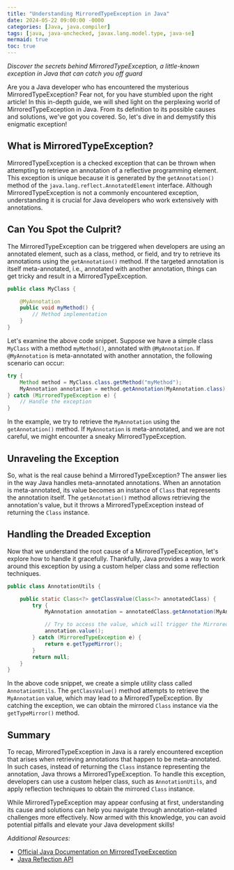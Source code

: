 ```yaml
---
title: "Understanding MirroredTypeException in Java"
date: 2024-05-22 09:00:00 -0000
categories: [Java, java.compiler]
tags: [java, java-unchecked, javax.lang.model.type, java-se]
mermaid: true
toc: true
---
```


*Discover the secrets behind MirroredTypeException, a little-known exception in Java that can catch you off guard*

Are you a Java developer who has encountered the mysterious MirroredTypeException? Fear not, for you have stumbled upon the right article! In this in-depth guide, we will shed light on the perplexing world of MirroredTypeException in Java. From its definition to its possible causes and solutions, we've got you covered. So, let's dive in and demystify this enigmatic exception!

## What is MirroredTypeException?
MirroredTypeException is a checked exception that can be thrown when attempting to retrieve an annotation of a reflective programming element. This exception is unique because it is generated by the `getAnnotation()` method of the `java.lang.reflect.AnnotatedElement` interface. Although MirroredTypeException is not a commonly encountered exception, understanding it is crucial for Java developers who work extensively with annotations.

## Can You Spot the Culprit?
The MirroredTypeException can be triggered when developers are using an annotated element, such as a class, method, or field, and try to retrieve its annotations using the `getAnnotation()` method. If the targeted annotation is itself meta-annotated, i.e., annotated with another annotation, things can get tricky and result in a MirroredTypeException.

```java
public class MyClass {

    @MyAnnotation
    public void myMethod() {
        // Method implementation
    }
}
```

Let's examine the above code snippet. Suppose we have a simple class `MyClass` with a method `myMethod()`, annotated with `@MyAnnotation`. If `@MyAnnotation` is meta-annotated with another annotation, the following scenario can occur:

```java
try {
    Method method = MyClass.class.getMethod("myMethod");
    MyAnnotation annotation = method.getAnnotation(MyAnnotation.class);
} catch (MirroredTypeException e) {
    // Handle the exception
}
```

In the example, we try to retrieve the `MyAnnotation` using the `getAnnotation()` method. If `MyAnnotation` is meta-annotated, and we are not careful, we might encounter a sneaky MirroredTypeException.

## Unraveling the Exception
So, what is the real cause behind a MirroredTypeException? The answer lies in the way Java handles meta-annotated annotations. When an annotation is meta-annotated, its value becomes an instance of `Class` that represents the annotation itself. The `getAnnotation()` method allows retrieving the annotation's value, but it throws a MirroredTypeException instead of returning the `Class` instance.

## Handling the Dreaded Exception
Now that we understand the root cause of a MirroredTypeException, let's explore how to handle it gracefully. Thankfully, Java provides a way to work around this exception by using a custom helper class and some reflection techniques.

```java
public class AnnotationUtils {

    public static Class<?> getClassValue(Class<?> annotatedClass) {
        try {
            MyAnnotation annotation = annotatedClass.getAnnotation(MyAnnotation.class);

            // Try to access the value, which will trigger the MirroredTypeException
            annotation.value();
        } catch (MirroredTypeException e) {
            return e.getTypeMirror();
        }
        return null;
    }
}
```

In the above code snippet, we create a simple utility class called `AnnotationUtils`. The `getClassValue()` method attempts to retrieve the `MyAnnotation` value, which may lead to a MirroredTypeException. By catching the exception, we can obtain the mirrored `Class` instance via the `getTypeMirror()` method.

## Summary
To recap, MirroredTypeException in Java is a rarely encountered exception that arises when retrieving annotations that happen to be meta-annotated. In such cases, instead of returning the `Class` instance representing the annotation, Java throws a MirroredTypeException. To handle this exception, developers can use a custom helper class, such as `AnnotationUtils`, and apply reflection techniques to obtain the mirrored `Class` instance.

While MirroredTypeException may appear confusing at first, understanding its cause and solutions can help you navigate through annotation-related challenges more effectively. Now armed with this knowledge, you can avoid potential pitfalls and elevate your Java development skills!

*Additional Resources:*

- [Official Java Documentation on MirroredTypeException](https://docs.oracle.com/en/java/javase/11/docs/api/java.base/java/lang/annotation/MirroredTypeException.html)
- [Java Reflection API](https://docs.oracle.com/en/java/javase/11/docs/api/java.base/java/lang/reflect/package-summary.html)
